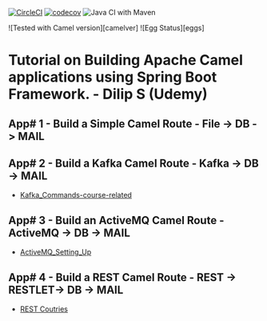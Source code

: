 [![CircleCI](https://circleci.com/gh/artshishkin/apache-camel-learn-by-coding-in-spring-boot.svg?style=svg)](https://circleci.com/gh/artshishkin/apache-camel-learn-by-coding-in-spring-boot)
[![codecov](https://codecov.io/gh/artshishkin/apache-camel-learn-by-coding-in-spring-boot/branch/master/graph/badge.svg)](https://codecov.io/gh/artshishkin/apache-camel-learn-by-coding-in-spring-boot)
![Java CI with Maven](https://github.com/artshishkin/apache-camel-learn-by-coding-in-spring-boot/workflows/Java%20CI%20with%20Maven/badge.svg)

![Tested with Camel version][camelver]
![Egg Status][eggs]

# Tutorial on Building Apache Camel applications using Spring Boot Framework. - Dilip S (Udemy)

## App# 1 - Build a Simple Camel Route - File -> DB -> MAIL

## App# 2 - Build a Kafka Camel Route - Kafka -> DB -> MAIL

- [Kafka_Commands-course-related](https://github.com/artshishkin/apache-camel-learn-by-coding-in-spring-boot/blob/master/app02-kafka-db-mail/Kafka_Commands-course-related.md)

## App# 3 - Build an ActiveMQ Camel Route - ActiveMQ -> DB -> MAIL

- [ActiveMQ_Setting_Up](https://github.com/artshishkin/apache-camel-learn-by-coding-in-spring-boot/blob/master/app03-activemq-db-mail/ActiveMQ_Setting_Up.md)

## App# 4 - Build a REST Camel Route - REST -> RESTLET-> DB -> MAIL

- [REST Coutries](https://restcountries.eu/)


